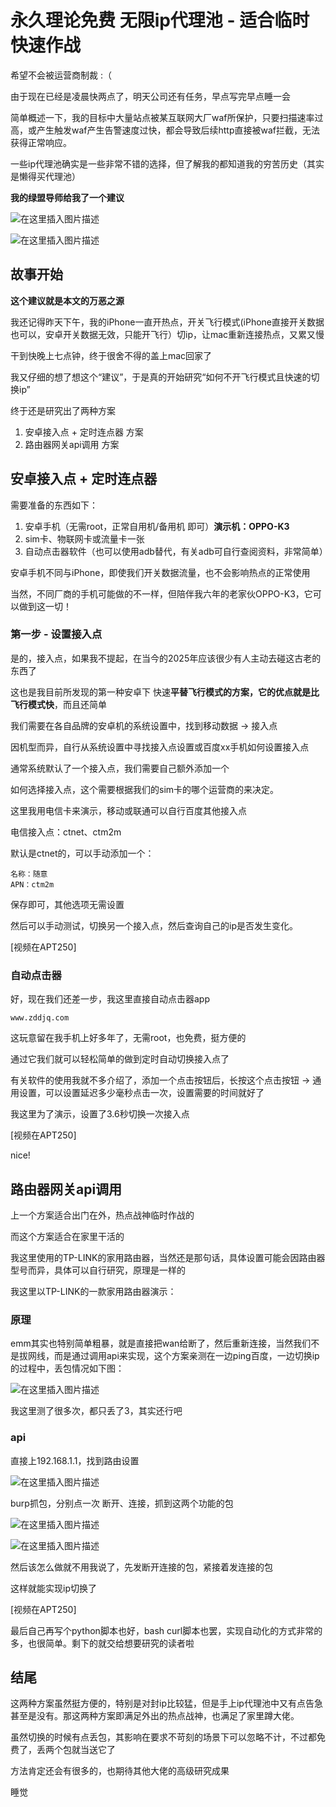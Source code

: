 
# 永久理论免费 无限ip代理池 - 适合临时快速作战

希望不会被运营商制裁 :（

由于现在已经是凌晨快两点了，明天公司还有任务，早点写完早点睡一会

简单概述一下，我的目标中大量站点被某互联网大厂waf所保护，只要扫描速率过高，或产生触发waf产生告警速度过快，都会导致后续http直接被waf拦截，无法获得正常响应。

一些ip代理池确实是一些非常不错的选择，但了解我的都知道我的穷苦历史（其实是懒得买代理池）

**我的绿盟导师给我了一个建议**

![在这里插入图片描述](https://i-blog.csdnimg.cn/direct/73db5d7f47d449d8a9fb31a63836a644.png)

![在这里插入图片描述](https://i-blog.csdnimg.cn/direct/2363b50e9e734e3abab543be5ff08a79.png)

## 故事开始

**这个建议就是本文的万恶之源**

我还记得昨天下午，我的iPhone一直开热点，开关飞行模式(iPhone直接开关数据也可以，安卓开关数据无效，只能开飞行）切ip，让mac重新连接热点，又累又慢

干到快晚上七点钟，终于很舍不得的盖上mac回家了

我又仔细的想了想这个“建议”，于是真的开始研究“如何不开飞行模式且快速的切换ip”

终于还是研究出了两种方案

1. 安卓接入点 + 定时连点器 方案
2. 路由器网关api调用 方案

## 安卓接入点 + 定时连点器

需要准备的东西如下：

1. 安卓手机（无需root，正常自用机/备用机 即可）**演示机：OPPO-K3**
2. sim卡、物联网卡或流量卡一张
3. 自动点击器软件（也可以使用adb替代，有关adb可自行查阅资料，非常简单）

安卓手机不同与iPhone，即使我们开关数据流量，也不会影响热点的正常使用

当然，不同厂商的手机可能做的不一样，但陪伴我六年的老家伙OPPO-K3，它可以做到这一切！

### 第一步 - 设置接入点

是的，接入点，如果我不提起，在当今的2025年应该很少有人主动去碰这古老的东西了

这也是我目前所发现的第一种安卓下 快速**平替飞行模式的方案，它的优点就是比飞行模式快**，而且还简单

我们需要在各自品牌的安卓机的系统设置中，找到移动数据 -> 接入点

因机型而异，自行从系统设置中寻找接入点设置或百度xx手机如何设置接入点

通常系统默认了一个接入点，我们需要自己额外添加一个

如何选择接入点，这个需要根据我们的sim卡的哪个运营商的来决定。

这里我用电信卡来演示，移动或联通可以自行百度其他接入点

电信接入点：ctnet、ctm2m

默认是ctnet的，可以手动添加一个：

	名称：随意
	APN：ctm2m

保存即可，其他选项无需设置

然后可以手动测试，切换另一个接入点，然后查询自己的ip是否发生变化。

[视频在APT250]

### 自动点击器

好，现在我们还差一步，我这里直接自动点击器app

	www.zddjq.com

这玩意留在我手机上好多年了，无需root，也免费，挺方便的

通过它我们就可以轻松简单的做到定时自动切换接入点了

有关软件的使用我就不多介绍了，添加一个点击按钮后，长按这个点击按钮 -> 通用设置，可以设置延迟多少毫秒点击一次，设置需要的时间就好了

我这里为了演示，设置了3.6秒切换一次接入点

[视频在APT250]

nice!

## 路由器网关api调用

上一个方案适合出门在外，热点战神临时作战的

而这个方案适合在家里干活的

我这里使用的TP-LINK的家用路由器，当然还是那句话，具体设置可能会因路由器型号而异，具体可以自行研究，原理是一样的

我这里以TP-LINK的一款家用路由器演示：

### 原理

emm其实也特别简单粗暴，就是直接把wan给断了，然后重新连接，当然我们不是拔网线，而是通过调用api来实现，这个方案亲测在一边ping百度，一边切换ip的过程中，丢包情况如下图：

![在这里插入图片描述](https://i-blog.csdnimg.cn/direct/cbad68d6ddec496385d7db9ffc95ef2e.png)

我这里测了很多次，都只丢了3，其实还行吧

### api

直接上192.168.1.1，找到路由设置

![在这里插入图片描述](https://i-blog.csdnimg.cn/direct/d27488fca642474da8c86004d7cac97f.png)

burp抓包，分别点一次 断开、连接，抓到这两个功能的包

![在这里插入图片描述](https://i-blog.csdnimg.cn/direct/cf03689abcfa41cc8af3288797a3db6e.png)

![在这里插入图片描述](https://i-blog.csdnimg.cn/direct/9e27f335c89e4461996cf6bb9cd35517.png)

然后该怎么做就不用我说了，先发断开连接的包，紧接着发连接的包

这样就能实现ip切换了

[视频在APT250]

最后自己再写个python脚本也好，bash curl脚本也罢，实现自动化的方式非常的多，也很简单。剩下的就交给想要研究的读者啦

## 结尾

这两种方案虽然挺方便的，特别是对封ip比较猛，但是手上ip代理池中又有点告急甚至是没有。那这两种方案即满足外出的热点战神，也满足了家里蹲大佬。

虽然切换的时候有点丢包，其影响在要求不苛刻的场景下可以忽略不计，不过都免费了，丢两个包就当送它了

方法肯定还会有很多的，也期待其他大佬的高级研究成果

睡觉
